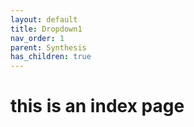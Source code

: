 ```yaml
---
layout: default
title: Dropdown1
nav_order: 1
parent: Synthesis
has_children: true
---
```

# this is an index page
